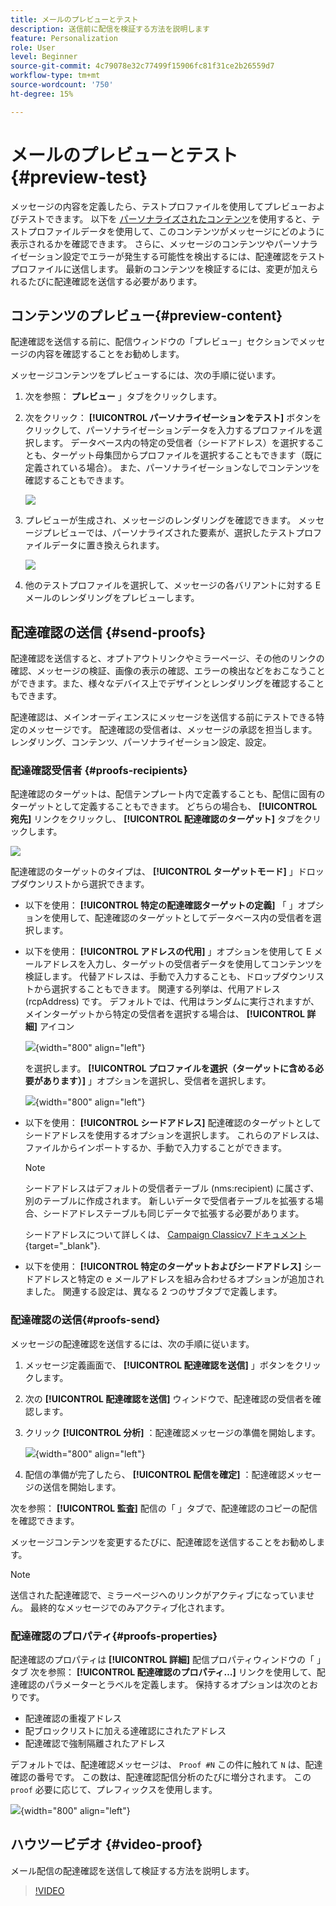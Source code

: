 ```yaml
---
title: メールのプレビューとテスト
description: 送信前に配信を検証する方法を説明します
feature: Personalization
role: User
level: Beginner
source-git-commit: 4c79078e32c77499f15906fc81f31ce2b26559d7
workflow-type: tm+mt
source-wordcount: '750'
ht-degree: 15%

---
```


# メールのプレビューとテスト {#preview-test}

メッセージの内容を定義したら、テストプロファイルを使用してプレビューおよびテストできます。 以下を [パーソナライズされたコンテンツ](personalize.md)を使用すると、テストプロファイルデータを使用して、このコンテンツがメッセージにどのように表示されるかを確認できます。 さらに、メッセージのコンテンツやパーソナライゼーション設定でエラーが発生する可能性を検出するには、配達確認をテストプロファイルに送信します。 最新のコンテンツを検証するには、変更が加えられるたびに配達確認を送信する必要があります。

## コンテンツのプレビュー{#preview-content}

配達確認を送信する前に、配信ウィンドウの「プレビュー」セクションでメッセージの内容を確認することをお勧めします。

メッセージコンテンツをプレビューするには、次の手順に従います。

1. 次を参照： **プレビュー** 」タブをクリックします。
1. 次をクリック： **[!UICONTROL パーソナライゼーションをテスト]** ボタンをクリックして、パーソナライゼーションデータを入力するプロファイルを選択します。 データベース内の特定の受信者（シードアドレス）を選択することも、ターゲット母集団からプロファイルを選択することもできます（既に定義されている場合）。 また、パーソナライゼーションなしでコンテンツを確認することもできます。

   ![](assets/test-personalization.png)

1. プレビューが生成され、メッセージのレンダリングを確認できます。 メッセージプレビューでは、パーソナライズされた要素が、選択したテストプロファイルデータに置き換えられます。

   ![](assets/test-personalization-with-a-recipient.png)

1. 他のテストプロファイルを選択して、メッセージの各バリアントに対する E メールのレンダリングをプレビューします。

## 配達確認の送信 {#send-proofs}

配達確認を送信すると、オプトアウトリンクやミラーページ、その他のリンクの確認、メッセージの検証、画像の表示の確認、エラーの検出などをおこなうことができます。また、様々なデバイス上でデザインとレンダリングを確認することもできます。

配達確認は、メインオーディエンスにメッセージを送信する前にテストできる特定のメッセージです。 配達確認の受信者は、メッセージの承認を担当します。レンダリング、コンテンツ、パーソナライゼーション設定、設定。

### 配達確認受信者 {#proofs-recipients}

配達確認のターゲットは、配信テンプレート内で定義することも、配信に固有のターゲットとして定義することもできます。 どちらの場合も、 **[!UICONTROL 宛先]** リンクをクリックし、 **[!UICONTROL 配達確認のターゲット]** タブをクリックします。

![](assets/target-of-proofs.png)

配達確認のターゲットのタイプは、 **[!UICONTROL ターゲットモード]** 」ドロップダウンリストから選択できます。

* 以下を使用： **[!UICONTROL 特定の配達確認ターゲットの定義]** 「 」オプションを使用して、配達確認のターゲットとしてデータベース内の受信者を選択します。
* 以下を使用： **[!UICONTROL アドレスの代用]** 」オプションを使用して E メールアドレスを入力し、ターゲットの受信者データを使用してコンテンツを検証します。 代替アドレスは、手動で入力することも、ドロップダウンリストから選択することもできます。 関連する列挙は、代用アドレス (rcpAddress) です。
デフォルトでは、代用はランダムに実行されますが、メインターゲットから特定の受信者を選択する場合は、  **[!UICONTROL 詳細]** アイコン

   ![](assets/target-of-proofs-substitution-details.png){width="800" align="left"}

   を選択します。 **[!UICONTROL プロファイルを選択（ターゲットに含める必要があります）]** 」オプションを選択し、受信者を選択します。

   ![](assets/target-of-proofs-substitution.png){width="800" align="left"}


* 以下を使用： **[!UICONTROL シードアドレス]**  配達確認のターゲットとしてシードアドレスを使用するオプションを選択します。 これらのアドレスは、ファイルからインポートするか、手動で入力することができます。

   >[!NOTE]
   >
   >シードアドレスはデフォルトの受信者テーブル (nms:recipient) に属さず、別のテーブルに作成されます。 新しいデータで受信者テーブルを拡張する場合、シードアドレステーブルも同じデータで拡張する必要があります。

   シードアドレスについて詳しくは、 [Campaign Classicv7 ドキュメント](https://experienceleague.adobe.com/docs/campaign-classic/using/sending-messages/using-seed-addresses/about-seed-addresses.htmll){target="_blank"}.

* 以下を使用： **[!UICONTROL 特定のターゲットおよびシードアドレス]** シードアドレスと特定の e メールアドレスを組み合わせるオプションが追加されました。 関連する設定は、異なる 2 つのサブタブで定義します。

### 配達確認の送信{#proofs-send}

メッセージの配達確認を送信するには、次の手順に従います。

1. メッセージ定義画面で、 **[!UICONTROL 配達確認を送信]** 」ボタンをクリックします。
1. 次の **[!UICONTROL 配達確認を送信]** ウィンドウで、配達確認の受信者を確認します。
1. クリック **[!UICONTROL 分析]** ：配達確認メッセージの準備を開始します。

   ![](assets/send-proof-analyze.png){width="800" align="left"}

1. 配信の準備が完了したら、 **[!UICONTROL 配信を確定]** ：配達確認メッセージの送信を開始します。

次を参照： **[!UICONTROL 監査]** 配信の「 」タブで、配達確認のコピーの配信を確認できます。

メッセージコンテンツを変更するたびに、配達確認を送信することをお勧めします。

>[!NOTE]
>
>送信された配達確認で、ミラーページへのリンクがアクティブになっていません。 最終的なメッセージでのみアクティブ化されます。

### 配達確認のプロパティ{#proofs-properties}

配達確認のプロパティは **[!UICONTROL 詳細]** 配信プロパティウィンドウの「 」タブ 次を参照： **[!UICONTROL 配達確認のプロパティ…]** リンクを使用して、配達確認のパラメーターとラベルを定義します。 保持するオプションは次のとおりです。

* 配達確認の重複アドレス
* 配ブロックリストに加える達確認にされたアドレス
* 配達確認で強制隔離されたアドレス

デフォルトでは、配達確認メッセージは、 `Proof #N` この件に触れて `N` は、配達確認の番号です。 この数は、配達確認配信分析のたびに増分されます。 この `proof` 必要に応じて、プレフィックスを使用します。

![](assets/proof-parameters.png){width="800" align="left"}


## ハウツービデオ {#video-proof}

メール配信の配達確認を送信して検証する方法を説明します。

>[!VIDEO](https://video.tv.adobe.com/v/333404)
